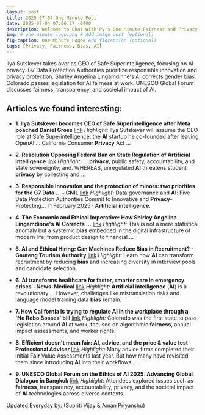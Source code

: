 ```yaml
---
layout: post
title: 2025-07-04 One-Minute Post
date: 2025-07-04 07:06:17 -0400
description: Welcome to Chai With Py's One Minute Fairness and Privacy, which aims to provide you the current happenings in the world of Fairness, Privacy, and AI.
img: # one_minute_logo.png # Add image post (optional)
fig-caption: One Minute Logo# Add figcaption (optional)
tags: [Privacy, Fairness, Bias, AI]
---
```


Ilya Sutskever takes over as CEO of Safe Superintelligence, focusing on AI privacy. G7 Data Protection Authorities prioritize responsible innovation and privacy protection. Shirley Angelina Lingamdinne's AI corrects gender bias. Colorado passes legislation for AI fairness at work. UNESCO Global Forum discusses fairness, transparency, and societal impact of AI.

## Articles we found interesting:

- **1. Ilya Sutskever becomes CEO of Safe Superintelligence after Meta poached Daniel Gross** [link](https://www.cnbc.com/2025/07/03/ilya-sutskever-is-ceo-of-safe-superintelligence-after-meta-hired-gross.html)
_Highlight:_ Ilya Sutskever will assume the CEO role at Safe Superintelligence, the <b>AI</b> startup he co-founded after leaving OpenAI ... California Consumer <b>Privacy</b> Act&nbsp;...

- **2. Resolution Opposing Federal Ban on State Regulation of <b>Artificial Intelligence</b>** [link](https://texasgop.org/resolution-opposing-federal-ban-on-state-regulation-of-artificial-intelligence/)
_Highlight:_ ... <b>privacy</b>, public safety, accountability, and state sovereignty; and. WHEREAS, unregulated <b>AI</b> threatens student <b>privacy</b> by collecting and&nbsp;...

- **3. Responsible innovation and the protection of minors: two priorities for the G7 Data ... - CNIL** [link](https://www.cnil.fr/en/responsible-innovation-and-protection-minors-two-priorities-g7-data-protection-authorities)
_Highlight:_ Data governance and <b>AI</b>: Five Data Protection Authorities Commit to Innovative and <b>Privacy</b>-Protecting... 11 February 2025 &middot; <b>Artificial intelligence</b>.

- **4. The Economic and Ethical Imperative: How Shirley Angelina Lingamdinne&#39;s <b>AI</b> Corrects ...** [link](http://www.techtimes.com/articles/311192/20250704/economic-ethical-imperative-how-shirley-angelina-lingamdinnes-ai-corrects-gender-bias.htm)
_Highlight:_ This is not a mere statistical anomaly but a systemic <b>bias</b> embedded in the digital infrastructure of modern life, from product design to financial&nbsp;...

- **5. <b>AI</b> and Ethical Hiring: Can Machines Reduce <b>Bias</b> in Recruitment? - Gauteng Tourism Authority** [link](https://www.gauteng.net/whats-on-g/ai-and-ethical-hiring/)
_Highlight:_ Learn how <b>AI</b> can transform recruitment by reducing <b>bias</b> and increasing diversity in interview pools and candidate selection.

- **6. <b>AI</b> transforms healthcare for faster, smarter care in emergency crises - News-Medical** [link](https://www.news-medical.net/news/20250704/AI-transforms-healthcare-for-faster-smarter-care-in-emergency-crises.aspx)
_Highlight:_ <b>Artificial intelligence</b> (<b>AI</b>) is a revolutionary ... However, challenges like mistranslation risks and language model training data <b>bias</b> remain.

- **7. How California is trying to regulate <b>AI</b> in the workplace through a &#39;No Robo Bosses&#39; bill** [link](https://fortune.com/2025/07/03/no-robo-bosses-california-ai-bill-what-employers-should-know/)
_Highlight:_ Colorado was the first state to pass legislation around <b>AI</b> at work, focused on algorithmic <b>fairness</b>, annual impact assessments, and worker rights.

- **8. Efficient doesn&#39;t mean <b>fair</b>: <b>AI</b>, advice, and the price &amp; value test - Professional Adviser** [link](https://www.professionaladviser.com/opinion/4515380/efficient-doesnt-mean-fair-ai-advice-price-value-test)
_Highlight:_ Many advice firms completed their initial <b>Fair</b> Value Assessments last year. But how many have revisited them since introducing <b>AI</b> into their workflows&nbsp;...

- **9. UNESCO Global Forum on the Ethics of <b>AI</b> 2025: Advancing Global Dialogue in Bangkok** [link](https://www.ateneo.edu/news/2025/07/03/unesco-global-forum-ethics-ai-2025-advancing-global-dialogue-bangkok)
_Highlight:_ Attendees explored issues such as <b>fairness</b>, transparency, accountability, privacy, and the societal impact of <b>AI</b> technologies across diverse contexts.


Updated Everyday by: (<a href="https://supritivijay.github.io/">Supriti Vijay</a> & <a href="https://amanpriyanshu.github.io/">Aman Priyanshu</a>)
